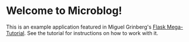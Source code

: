 # Welcome to Microblog!

This is an example application featured in  Miguel Grinberg's [Flask Mega-Tutorial](https://blog.miguelgrinberg.com/post/the-flask-mega-tutorial-part-i-hello-world). See the tutorial for instructions on how to work with it.
